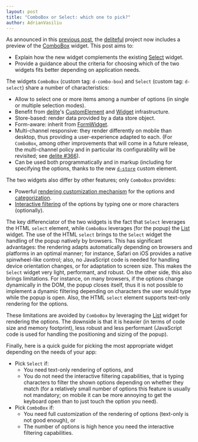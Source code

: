 ```yaml
---
layout: post
title: "ComboBox or Select: which one to pick?"
author: AdrianVasiliu
---
```


As announced in this [previous post](http://ibm-js.github.io/2014/10/24/0.4.0-counting.html), 
the [deliteful](http://ibm-js.github.io/deliteful) project now includes a preview of
the [ComboBox](http://ibm-js.github.io/deliteful/docs/master/ComboBox.html) widget. 
This post aims to:

* Explain how the new widget complements the existing 
[Select](http://ibm-js.github.io/deliteful/docs/master/Select.html) widget.
* Provide a guidance about the criteria for choosing which of the two widgets fits better 
depending on application needs.

The widgets `ComboBox` (custom tag: `d-combo-box`) and `Select` (custom tag: `d-select`)
share a number of characteristics:

* Allow to select one or more items among a number of options (in single or multiple 
selection modes).
* Benefit from [delite](http://ibm-js.github.io/delite)'s 
[CustomElement](http://ibm-js.github.io/delite/docs/master/CustomElement.html) and
[Widget](http://ibm-js.github.io/delite/docs/master/Widget.html) infrastructure.
* Store-based: render data provided by a data store object.
* Form-aware: inherit from [FormWidget](http://ibm-js.github.io/delite/docs/master/FormWidget.html).
* Multi-channel responsive: they render differently on mobile than desktop, thus
providing a user-experience adapted to each. (For `ComboBox`, among other improvements
that will come in a future release, the multi-channel policy and in particular its 
configurability will be revisited; see [delite #366](https://github.com/ibm-js/deliteful/issues/366)).
* Can be used both programmatically and in markup (including for specifying the options, 
thanks to the new [`d-store`](http://ibm-js.github.io/deliteful/docs/master/Store.html)
custom element.

The two widgets also differ by other features; only `ComboBox` provides:

* Powerful 
[rendering customization mechanism](http://ibm-js.github.io/deliteful/docs/master/list/List.html#customRenderers)
for the options and 
[categorization](http://ibm-js.github.io/deliteful/docs/master/list/List.html#categories).
* [Interactive filtering](http://ibm-js.github.io/deliteful/docs/master/ComboBox.html#using)
of the options by typing one or more characters (optionally).

<!--more-->

The key differenciator of the two widgets is the fact that `Select` leverages the
HTML `select` element, while `ComboBox` leverages (for the popup) the 
[List](http://ibm-js.github.io/deliteful/docs/master/list/List.html) widget.
The use of the HTML `select` brings to the `Select` widget the handling of the popup 
natively by browsers. This has significant advantages: the rendering adapts automatically
depending on browsers and platforms in an optimal manner; for instance, Safari 
on iOS provides a native spinwheel-like control; also, no JavaScript code is needed
for handling device orientation changes, or for adaptation to screen size. This makes
the `Select` widget very light, performant, and robust. On the other side, this also brings
limitations. For instance, on many browsers, if the options change dynamically in 
the DOM, the popup closes itself, thus it is not possible to implement a dynamic
filtering depending on characters the user would type while the popup is open. Also,
the HTML `select` element supports text-only rendering for the options.

These limitations are avoided by `ComboBox` by leveraging the 
[List](http://ibm-js.github.io/deliteful/docs/master/list/List.html) widget for
rendering the options. The downside is that it is heavier (in terms of code size and
memory footprint), less robust and less performant (JavaScript code is used for handling
the positioning and sizing of the popup).

Finally, here is a quick guide for picking the most appropriate widget depending
on the needs of your app:

* Pick `Select` if:
  * You need text-only rendering of options, and
  * You do not need the interactive filtering capabilities, that is typing characters to
  filter the shown options depending on whether they match (for a relatively small number
  of options this feature is usually not mandatory; on mobile it can be more annoying to get
  the keyboard open than to just touch the option you need). 
* Pick `ComboBox` if:
  * You need full customization of the rendering of options (text-only is not good enough), or
  * The number of options is high hence you need the interactive filtering capabilities.


